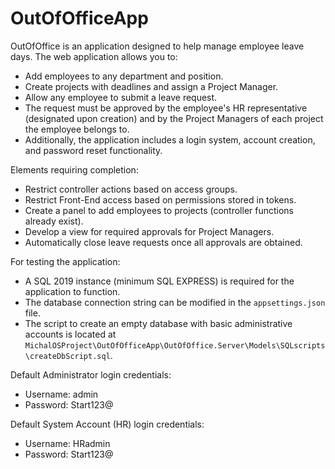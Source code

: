 # OutOfOfficeApp
OutOfOffice is an application designed to help manage employee leave days. The web application allows you to:

- Add employees to any department and position.
- Create projects with deadlines and assign a Project Manager.
- Allow any employee to submit a leave request.
- The request must be approved by the employee's HR representative (designated upon creation) and by the Project Managers of each project the employee belongs to.
- Additionally, the application includes a login system, account creation, and password reset functionality.

Elements requiring completion:

- Restrict controller actions based on access groups.
- Restrict Front-End access based on permissions stored in tokens.
- Create a panel to add employees to projects (controller functions already exist).
- Develop a view for required approvals for Project Managers.
- Automatically close leave requests once all approvals are obtained.

For testing the application:

- A SQL 2019 instance (minimum SQL EXPRESS) is required for the application to function.
- The database connection string can be modified in the `appsettings.json` file.
- The script to create an empty database with basic administrative accounts is located at `MichalOSProject\OutOfOfficeApp\OutOfOffice.Server\Models\SQLscripts\createDbScript.sql`.

Default Administrator login credentials:
- Username: admin
- Password: Start123@

Default System Account (HR) login credentials:
- Username: HRadmin
- Password: Start123@
